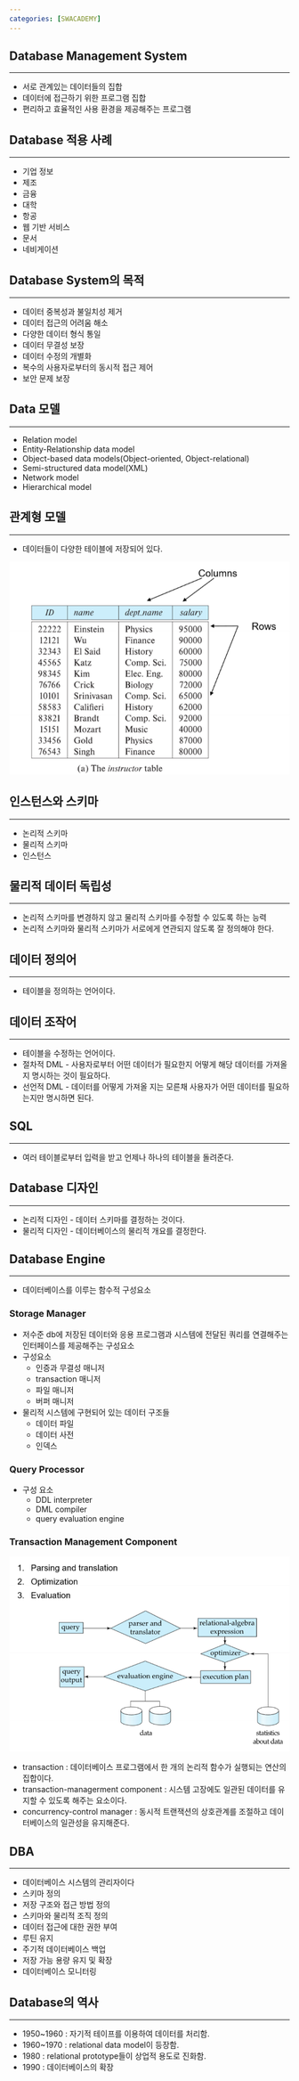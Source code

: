 ```yaml
---
categories: [SWACADEMY]
---
```


## Database Management System

---

- 서로 관계있는 데이터들의 집합
- 데이터에 접근하기 위한 프로그램 집합
- 편리하고 효율적인 사용 환경을 제공해주는 프로그램

## Database 적용 사례

---

- 기업 정보
- 제조
- 금융
- 대학
- 항공
- 웹 기반 서비스
- 문서
- 네비게이션

## Database System의 목적

---

- 데이터 중복성과 불일치성 제거
- 데이터 접근의 어려움 해소
- 다양한 데이터 형식 통일
- 데이터 무결성 보장
- 데이터 수정의 개별화
- 복수의 사용자로부터의 동시적 접근 제어
- 보안 문제 보장

## Data 모델

---

- Relation model
- Entity-Relationship data model
- Object-based data models(Object-oriented, Object-relational)
- Semi-structured data model(XML)
- Network model
- Hierarchical model

## 관계형 모델

---

- 데이터들이 다양한 테이블에 저장되어 있다.

![관계형 모델](/assets/images/2023/01/30/img.png)

## 인스턴스와 스키마

---

- 논리적 스키마
- 물리적 스키마
- 인스턴스

## 물리적 데이터 독립성

--- 

- 논리적 스키마를 변경하지 않고 물리적 스키마를 수정할 수 있도록 하는 능력
- 논리적 스키마와 물리적 스키마가 서로에게 연관되지 않도록 잘 정의해야 한다.

## 데이터 정의어

--- 

- 테이블을 정의하는 언어이다.

## 데이터 조작어

--- 

- 테이블을 수정하는 언어이다.
- 절차적 DML - 사용자로부터 어떤 데이터가 필요한지 어떻게 해당 데이터를 가져올지 명시하는 것이 필요하다.
- 선언적 DML - 데이터를 어떻게 가져올 지는 모른채 사용자가 어떤 데이터를 필요하는지만 명시하면 된다.

## SQL

---

- 여러 테이블로부터 입력을 받고 언제나 하나의 테이블을 돌려준다.

## Database 디자인

---

- 논리적 디자인 - 데이터 스키마를 결정하는 것이다.
- 물리적 디자인 - 데이터베이스의 물리적 개요를 결정한다.

## Database Engine

---

- 데이터베이스를 이루는 함수적 구성요소

### Storage Manager

- 저수준 db에 저장된 데이터와 응용 프로그램과 시스템에 전달된 쿼리를 연결해주는 인터페이스를 제공해주는 구성요소
- 구성요소
  - 인증과 무결성 매니저
  - transaction 매니저
  - 파일 매니저
  - 버퍼 매니저
- 물리적 시스템에 구현되어 있는 데이터 구조들
  - 데이터 파일
  - 데이터 사전
  - 인덱스

### Query Processor

- 구성 요소
  - DDL interpreter
  - DML compiler
  - query evaluation engine

### Transaction Management Component

![query 처리 과정](/assets/images/2023/01/30/img_1.png)

- transaction : 데이터베이스 프로그램에서 한 개의 논리적 함수가 실행되는 연산의 집합이다.
- transaction-managerment component : 시스템 고장에도 일관된 데이터를 유지할 수 있도록 해주는 요소이다.
- concurrency-control manager : 동시적 트랜잭션의 상호관계를 조절하고 데이터베이스의 일관성을 유지해준다.

## DBA

---

- 데이터베이스 시스템의 관리자이다
- 스키마 정의
- 저장 구조와 접근 방법 정의
- 스키마와 물리적 조직 정의
- 데이터 접근에 대한 권한 부여
- 루틴 유지
- 주기적 데이터베이스 백업
- 저장 가능 용량 유지 및 확장
- 데이터베이스 모니터링

## Database의 역사

---

- 1950~1960 : 자기적 테이프를 이용하여 데이터를 처리함.
- 1960~1970 : relational data model이 등장함.
- 1980 : relational prototype들이 상업적 용도로 진화함.
- 1990 : 데이터베이스의 확장